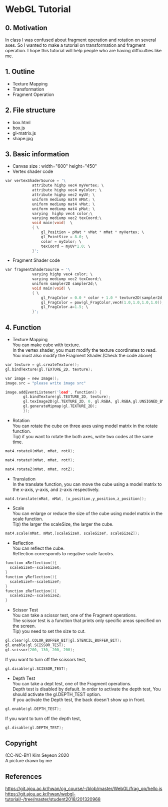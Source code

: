# WebGL Tutorial

## 0. Motivation
In class I was confused about fragment operation and rotation on several axes. 
So I wanted to make a tutorial on transformation and fragment operation. 
I hope this tutorial will help people who are having difficulties like me.

## 1. Outline
- Texture Mapping
- Transformation
- Fragment Operation

## 2. File structure
- box.html
- box.js
- gl-matrix.js
- shape.jpg

## 3. Basic information
- Canvas size : width="600" height="450"
- Vertex shader code
```c
var vertexShaderSource = '\
			attribute highp vec4 myVertex; \
			attribute highp vec4 myColor; \
			attribute highp vec2 myUV; \
			uniform mediump mat4 mMat; \
			uniform mediump mat4 vMat; \
			uniform mediump mat4 pMat; \
			varying  highp vec4 color;\
			varying mediump vec2 texCoord;\
			void main(void)  \
			{ \
				gl_Position = pMat * vMat * mMat * myVertex; \
				gl_PointSize = 8.0; \
				color = myColor; \
				texCoord = myUV*1.0; \
			}';
```
- Fragment Shader code
```c
var fragmentShaderSource = '\
			varying highp vec4 color; \
			varying mediump vec2 texCoord;\
			uniform sampler2D sampler2d;\
			void main(void) \
			{ \
				gl_FragColor = 0.0 * color + 1.0 * texture2D(sampler2d, texCoord); \
                gl_FragColor = pow(gl_FragColor,vec4(1.0,1.0,1.0,1.0)); \
                gl_FragColor.a=1.5; \
			}';
```
## 4. Function
- Texture Mapping <br>
You can make cube with texture.<br>
In the vertex shader, you must modify the texture coordinates to read. You must also modify the Fragment Shader.(Check the code above) <br>
```c
var texture = gl.createTexture();
gl.bindTexture(gl.TEXTURE_2D, texture);

var image = new Image();
image.src = "please write image src"

image.addEventListener('load', function() {
		gl.bindTexture(gl.TEXTURE_2D, texture);
		gl.texImage2D(gl.TEXTURE_2D, 0, gl.RGBA, gl.RGBA,gl.UNSIGNED_BYTE, image);
		gl.generateMipmap(gl.TEXTURE_2D);
		});
```
- Rotation <br>
You can rotate the cube on three axes using model matrix in the rotate function. <br>
Tip) if you want to rotate the both axes, write two codes at the same time. <br>
```c
mat4.rotateX(mMat, mMat, rotX);
```
```c
mat4.rotateY(mMat, mMat, rotY);
```
```c
mat4.rotateZ(mMat, mMat, rotZ);
```

- Translation <br>
In the translate function, you can move the cube using a model matrix to the x-axis, y-axis, and z-axis respectively. <br>
```c
mat4.translate(mMat, mMat, [x_position,y_position,z_position]);
```
- Scale <br>
You can enlarge or reduce the size of the cube using model matrix in the scale function. <br>
Tip) the larger the scaleSize, the larger the cube. <br>
```c
mat4.scale(mMat, mMat,[scaleSizeX, scaleSizeY, scaleSizeZ]);
```
- Reflection <br>
You can reflect the cube. <br>
Reflection corresponds to negative scale facotrs. <br>
```c
function xReflection(){
  scaleSizeX=-scaleSizeX;
}
function yReflection(){
  scaleSizeY=-scaleSizeY;
}
function zReflection(){
  scaleSizeZ=-scaleSizeZ;
}
```

- Scissor Test <br>
You can take a scissor test, one of the Fragment operations. <br>
The scissor test is a function that prints only specific areas specified on the screen. <br>
Tip) you need to set the size to cut. <br>
```c
gl.clear(gl.COLOR_BUFFER_BIT|gl.STENCIL_BUFFER_BIT);
gl.enable(gl.SCISSOR_TEST);
gl.scissor(200, 130, 200, 200);
```
If you want to turn off the scissors test,
```c
gl.disable(gl.SCISSOR_TEST);
```
- Depth Test <br>
You can take a dept test, one of the Fragment operations. <br>
Depth test is disabled by default. In order to activate the depth test, You should activate the gl.DEPTH_TEST option. <br>
If you activate the Depth test, the back doesn't show up in front. <br>
```c
gl.enable(gl.DEPTH_TEST);
```
If you want to turn off the depth test,
```c
gl.disable(gl.DEPTH_TEST);
```
## Copyright
(CC-NC-BY) Kim Seyeon 2020 <br>
A picture drawn by me
## References
https://git.ajou.ac.kr/hwan/cg_course/-/blob/master/WebGL/frag_op/hello.js <br> 
https://git.ajou.ac.kr/hwan/webgl-tutorial/-/tree/master/student2018/201320968


